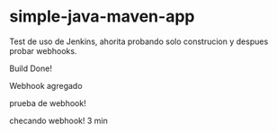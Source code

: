# simple-java-maven-app
Test de uso de Jenkins, ahorita probando solo construcion y despues probar webhooks.


Build Done!

Webhook agregado

prueba de webhook!

checando webhook! 3 min
